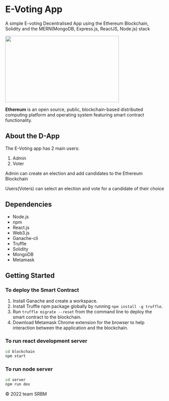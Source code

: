# E-Voting App

A simple E-voting Decentralised App using the Ethereum Blockchain, Solidity and the MERN(MongoDB, Express.js, ReactJS, Node.js) stack

<img src="https://ethereum.org/static/c3bcc8c47890ffd2a2c329972c73d0fd/31987/ethereum-logo-portrait-black-gray.png" height="210px" width="360px"/>

<b>Ethereum</b> is an open source, public, blockchain-based distributed computing platform and operating system featuring smart contract functionality.

## About the D-App

The E-Voting app has 2 main users:
1. Admin 
2. Voter

Admin can create an election and add candidates to the Ethereum Blockchain

Users(Voters) can select an election and vote for a candidate of their choice

## Dependencies
<ul>
  <li>Node.js</li>
  <li>npm</li>
  <li>React.js</li>
  <li>Web3.js</li>
  <li>Ganache-cli</li>
  <li>Truffle</li>
  <li>Solidity</li>
  <li>MongoDB</li>
  <li>Metamask</li>
</ul>


## Getting Started

### To deploy the Smart Contract

1. Install Ganache and create a workspace.
2. Install Truffle npm package globally by running ```npm install -g truffle```.
3. Run ```truffle migrate --reset``` from the command line to deploy the smart contract to the blockchain.
4. Download Metamask Chrome extension for the browser to help interaction between the application and the blockchain.


### To run react development server

```bash
cd blockchain
npm start
```

### To run node server
```bash
cd server
npm run dev
```

&copy; 2022 team SRBM
